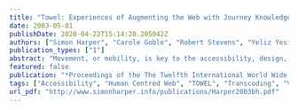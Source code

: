 ```yaml
---
title: "Towel: Experiences of Augmenting the Web with Journey Knowledge"
date: 2003-05-01
publishDate: 2020-04-22T15:14:20.205042Z
authors: ["Simon Harper", "Carole Goble", "Robert Stevens", "Yeliz Yesilada"]
publication_types: ["1"]
abstract: "Movement, or mobility, is key to the accessibility, design, and usability of many websites. While some peripheral mobility issues have been addressed few have centred on the mobility problems of visually impaired users. We use our past work to address these issues and derive mobility heuristics from mobility models, use these heuristics to place mobility objects within a web page, and describe the construction of a prototype mobility instrument, in the form of a Netscape plug-in, to process these objects. Specifically, we likened web use to travelling in a virtual space, compared it to travelling in a physical space, and introduced the idea of mobility - the ease of travel - as opposed to travel opportunity. Our hypothesis is that travel and mobility within the web mirrors travel and mobility within real-world environments. We suggest that the Web community has typically concentrated on navigation and / or orientation rather than the whole travel experience, and that this neglect is crucial when dealing with browsing by visually impaired users. We therefore extend the definition of travel to mean: confident navigation and orientation with purpose, ease and accuracy within an environment."
featured: false
publication: "*Proceedings of the The Twelfth International World Wide Web Conference*"
tags: ["Accessibility", "Human Centred Web", "TOWEL", "Transcoding", "Visually Impaired", "Web Accessibility", "Web Mobility"]
url_pdf: "http://www.simonharper.info/publications/Harper2003bh.pdf"
---
```


